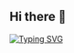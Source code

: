 ## Hi there 👋
<a href="https://git.io/typing-svg"><img src="https://readme-typing-svg.demolab.com?font=Bitcount+Grid+Single&pause=1000&color=932CF7&width=435&lines=ol%C3%A1%2C+eu+sou+a+aline+%3A);analista+e+cientista+de+dados" alt="Typing SVG" /></a>
<!--
**alinelimx/alinelimx** is a ✨ _special_ ✨ repository because its `README.md` (this file) appears on your GitHub profile.

Here are some ideas to get you started:

- 🔭 I’m currently working on ...
- 🌱 I’m currently learning ...
- 👯 I’m looking to collaborate on ...
- 🤔 I’m looking for help with ...
- 💬 Ask me about ...
- 📫 How to reach me: ...
- 😄 Pronouns: ...
- ⚡ Fun fact: ...
-->
